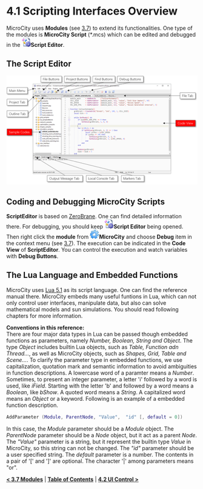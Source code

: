 # 4.1 Scripting Interfaces Overview
MicroCity uses **Modules** (see [3.7](3.7_modules.md)) to extend its functionalities. One type of the modules is **MicroCity Script** (\*.mcs) which can be edited and debugged in the ![icon](imgs/icon_script_editor.png)**Script Editor**.
## The Script Editor  
![scritp_editor](imgs/script_editor.png)
## Coding and Debugging MicroCity Scripts
**ScriptEditor** is based on [ZeroBrane](https://studio.zerobrane.com/). One can find detailed information there. For debugging, you should keep ![icon](imgs/icon_script_editor.png)**Script Editor** being opened. Then right click the **module** from ![icon](imgs/icon_microcity.png)**MicroCity** and choose **Debug** item in the context menu (see [3.7](3.7_modules.md#loading-closing-and-executing-modules)). The execution can be indicated in the **Code View** of **ScriptEditor**. You can control the execution and watch variables with **Debug Buttons**.
## The Lua Language and Embedded Functions
MicroCity uses [Lua 5.1](https://www.lua.org/manual/5.1/) as its script language. One can find the reference manual there. MicroCity embeds many useful funtions in Lua, which can not only control user interfaces, manipulate data, but also can solve mathematical models and sun simulations. You should read following chapters for more information.  

**Conventions in this reference:**  
There are four major data types in Lua can be passed though embedded functions as parameters, namely *Number, Boolean, String and Object*. The type *Object* includes builtin Lua objects, such as *Table, Function adn Thread...*, as well as MicroCity objects, such as *Shapes, Grid, Table and Scene...*. To clarify the parameter type in embedded functions, we use capitalization, quotation mark and semantic information to avoid ambiguities in function descriptions. A lowercase word of a paramter means a *Number*. Sometimes, to present an integer parameter, a letter 'i' followed by a word is used, like *iField*. Starting with the letter 'b' and followed by a word means a *Boolean*, like *bShow*. A quoted word means a *String*. A capitalized word means an *Object* or a keyword. Following is an example of a embedded function description.
```lua
AddParameter (Module, ParentNode, "Value",  "id" [, default = 0])
```
In this case, the *Module* parameter should be a *Module* object. The *ParentNode* parameter should be a *Node* object, but it act as a parent *Node*. The *"Value"* parameter is a string, but it represent the builtin type *Value* in MicroCity, so this string can not be changed. The *"id"* parameter should be a user specified string. The *default* parameter is a number. The contents in a pair of '\[' and ']' are optional. The character '|' among parameters means "or".

[**< 3.7 Modules**](3.7_modules.md) | [**Table of Contents**](.) | [**4.2 UI Control >**](4.2_ui_control.md)
